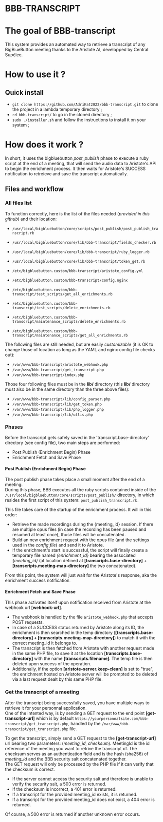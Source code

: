 # BBB-TRANSCRIPT

# The goal of BBB-transcript
This system provides an automated way to retrieve a transcript of any BigBlueButton meeting thanks to the Aristote AI, developped by Central Supélec.

# How to use it ?
## Quick install
- `git clone https://github.com/AdriKat2022/bbb-transcript.git` to clone the project in a lambda temporary directory ;
- `cd bbb-transcript/` to go in the cloned directory ;
- `sudo ./installer.sh` and follow the instructions to install it on your system ;

# How does it work ?
In short, it uses the bigbluebutton *post_publish* phase to execute a ruby script at the end of a meeting, that will send the audio data to Aristote's API to begin the enrichment process. It then waits for Aristote's SUCCESS notification to retreieve and save the transcript automatically.

## Files and workflow

### All files list
To function correctly, here is the list of the files needed (*provided in this github*) and their location:

- `/usr/local/bigbluebutton/core/scripts/post_publish/post_publish_transcript.rb`

- `/usr/local/bigbluebutton/core/lib/bbb-transcript/fields_checker.rb`
- `/usr/local/bigbluebutton/core/lib/bbb-transcript/ruby_logger.rb`
- `/usr/local/bigbluebutton/core/lib/bbb-transcript/token_get.rb`

- `/etc/bigbluebutton.custom/bbb-transcript/aristote_config.yml`
- `/etc/bigbluebutton.custom/bbb-transcript/config.nginx`

- `/etc/bigbluebutton.custom/bbb-transcript/test_scripts/get_all_enrichments.rb`
- `/etc/bigbluebutton.custom/bbb-transcript/test_scripts/delete_enrichments.rb`

- `/etc/bigbluebutton.custom/bbb-transcript/maintenance_scripts/delete_enrichments.rb`
- `/etc/bigbluebutton.custom/bbb-transcript/maintenance_scripts/get_all_enrichments.rb`


The following files are still needed, but are easily *customizable* (it is OK to change those of location as long as the YAML and nginx config file checks out):
- `/var/www/bbb-transcript/aristote_webhook.php`
- `/var/www/bbb-transcript/get_transcript.php`
- `/var/www/bbb-transcript/index.php`

Those four following files must be in the **lib/** directory (this **lib/** directory must also be in the same directory than the three above files):
- `/var/www/bbb-transcript/lib/config_parser.php`
- `/var/www/bbb-transcript/lib/get_token.php`
- `/var/www/bbb-transcript/lib/php_logger.php`
- `/var/www/bbb-transcript/lib/utlis.php`


### Phases
Before the transcript gets safely saved in the 'transcript.base-directory' directory (see config file), two main steps are performed:

- Post Publish (Enrichment Begin) Phase
- Enrichment Fetch and Save Phase

#### Post Publish (Enrichment Begin) Phase
The post publish phase takes place a small moment after the end of a meeting.  
During this phase, BBB executes all the ruby scripts contained inside of the `/usr/local/bigbluebutton/core/scripts/post_publish/` directory, in which resides the first script of this system: `post_publish_transcript.rb`.  

This file takes care of the startup of the enrichment process. It will in this order:  
- Retrieve the made recordings during the {meeting_id} session. If there are multiple opus files (in case the recording has been paused and resumed at least once), those files will be concatenated.  
- Build an new enrichment request with the opus file (and the settings used in the *config file*) and send it to Aristote.
- If the enrichment's start is successful, the script will finally create a temporary file named *{enrichment_id}* bearing the associated *{meeting_id}* (at location defined at **[transcripts.base-directory]** + **[transcripts.meeting-map-directory]** the two concatenated).

From this point, the system will just wait for the Aristote's response, aka the enrichment success notification.

#### Enrichment Fetch and Save Phase
This phase activates itself upon notification received from Aristote at the webhook url **[webhook-url]**.  
- The webhook is handled by the file `aristote_webhook.php` that accepts POST requests.  
- In case of a SUCCESS status returned by Aristote along its ID, the enrichment is then searched in the temp directory (**[transcripts.base-directory] + [transcripts.meeting-map-directory]**) to match it with the correct meeting_id it belongs to.  
- The transcript is then fetched from Aristote with another request made in the same PHP file, to save it at the location **[transcripts.base-directory]** with the name **[transcripts.filename]**. The temp file is then deleted upon success of the operation.  
- Additionally, if the option **[aristote-server.keep-clean]** is set to "true", the enrichment hosted on Aristote server will be prompted to be deleted via a last request dealt by this same PHP file.  


### Get the transcript of a meeting
After the transcript being successfully saved, you have multiple ways to retrieve it for your personnal application.  
One of the intented way, is by sending a GET request to the end point **[get-transcript-url]** which is by default `https://yourpersonnalsite.com/bbb-transcript/get_transcript.php`, handled by the `/var/www/bbb-transcript/get_transcript.php` file.

To get the transcript, simply send a GET request to the **[get-transcript-url]** url bearing two parameters: (*meeting_id*, *checksum*). MeetingId is the id reference of the meeting you want to retrive the transcript of. The checksum serves as an authentication field and is the hash (sha256) of *meeting_id* and the BBB security salt concatenated together.  
The GET request will only be processed by the PHP file if it can verify that the checksum is correct.  
- If the server cannot access the security salt and therefore is unable to verify the security salt, a 500 error is returned.
- If the checksum is incorrect, a 401 error is returned.
- If a transcript for the provided meeting_id exists, it is returned.
- If a transcript for the provided meeting_id does not exist, a 404 error is returned.

Of course, a 500 error is returned if another unknown error occurs.



